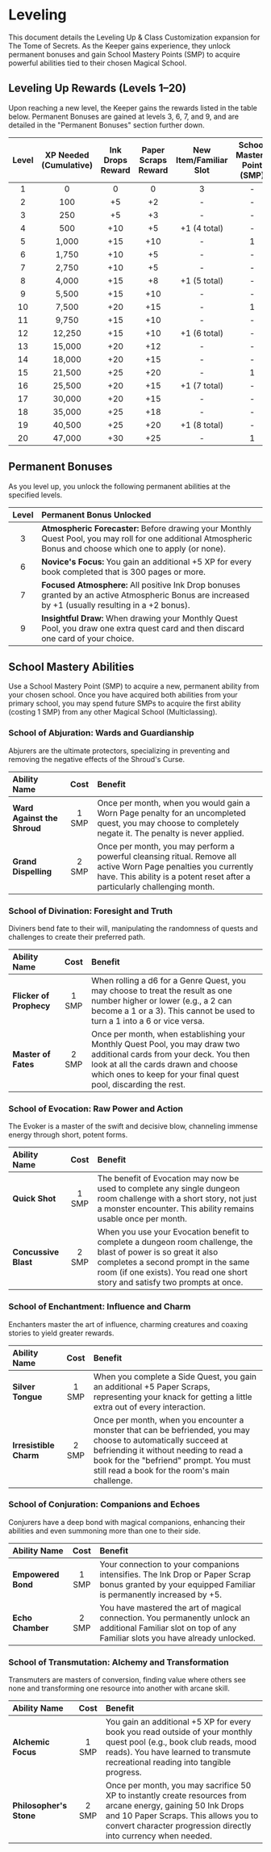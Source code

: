 # Leveling

This document details the Leveling Up & Class Customization expansion for The Tome of Secrets. As the Keeper gains experience, they unlock permanent bonuses and gain School Mastery Points (SMP) to acquire powerful abilities tied to their chosen Magical School.

## Leveling Up Rewards (Levels 1–20)
Upon reaching a new level, the Keeper gains the rewards listed in the table below. Permanent Bonuses are gained at levels 3, 6, 7, and 9, and are detailed in the "Permanent Bonuses" section further down.

| Level | XP Needed (Cumulative) | Ink Drops Reward | Paper Scraps Reward | New Item/Familiar Slot | School Mastery Point (SMP) |
|:-----:|:----------------------:|:----------------:|:-------------------:|:----------------------:|:--------------------------:|
| 1     | 0                      | 0                | 0                   | 3                      | -                          |
| 2     | 100                    | +5               | +2                  | -                      | -                          |
| 3     | 250                    | +5               | +3                  | -                      | -                          |
| 4     | 500                    | +10              | +5                  | +1 (4 total)           | -                          |
| 5     | 1,000                  | +15              | +10                 | -                      | 1                          |
| 6     | 1,750                  | +10              | +5                  | -                      | -                          |
| 7     | 2,750                  | +10              | +5                  | -                      | -                          |
| 8     | 4,000                  | +15              | +8                  | +1 (5 total)           | -                          |
| 9     | 5,500                  | +15              | +10                 | -                      | -                          |
| 10    | 7,500                  | +20              | +15                 | -                      | 1                          |
| 11    | 9,750                  | +15              | +10                 | -                      | -                          |
| 12    | 12,250                 | +15              | +10                 | +1 (6 total)           | -                          |
| 13    | 15,000                 | +20              | +12                 | -                      | -                          |
| 14    | 18,000                 | +20              | +15                 | -                      | -                          |
| 15    | 21,500                 | +25              | +20                 | -                      | 1                          |
| 16    | 25,500                 | +20              | +15                 | +1 (7 total)           | -                          |
| 17    | 30,000                 | +20              | +15                 | -                      | -                          |
| 18    | 35,000                 | +25              | +18                 | -                      | -                          |
| 19    | 40,500                 | +25              | +20                 | +1 (8 total)           | -                          |
| 20    | 47,000                 | +30              | +25                 | -                      | 1                          |

## Permanent Bonuses
As you level up, you unlock the following permanent abilities at the specified levels.

| Level | Permanent Bonus Unlocked                                                                                              |
|:-----:|:----------------------------------------------------------------------------------------------------------------------|
| 3     | **Atmospheric Forecaster:** Before drawing your Monthly Quest Pool, you may roll for one additional Atmospheric Bonus and choose which one to apply (or none). |
| 6     | **Novice's Focus:** You gain an additional +5 XP for every book completed that is 300 pages or more.                        |
| 7     | **Focused Atmosphere:** All positive Ink Drop bonuses granted by an active Atmospheric Bonus are increased by +1 (usually resulting in a +2 bonus). |
| 9     | **Insightful Draw:** When drawing your Monthly Quest Pool, you draw one extra quest card and then discard one card of your choice. |

## School Mastery Abilities
Use a School Mastery Point (SMP) to acquire a new, permanent ability from your chosen school. Once you have acquired both abilities from your primary school, you may spend future SMPs to acquire the first ability (costing 1 SMP) from any other Magical School (Multiclassing).

### School of Abjuration: Wards and Guardianship
Abjurers are the ultimate protectors, specializing in preventing and removing the negative effects of the Shroud's Curse.

| Ability Name | Cost | Benefit |
|:---|:---:|:---|
| **Ward Against the Shroud** | 1 SMP | Once per month, when you would gain a Worn Page penalty for an uncompleted quest, you may choose to completely negate it. The penalty is never applied. |
| **Grand Dispelling** | 2 SMP | Once per month, you may perform a powerful cleansing ritual. Remove all active Worn Page penalties you currently have. This ability is a potent reset after a particularly challenging month. |

### School of Divination: Foresight and Truth
Diviners bend fate to their will, manipulating the randomness of quests and challenges to create their preferred path.

| Ability Name | Cost | Benefit |
|:---|:---:|:---|
| **Flicker of Prophecy** | 1 SMP | When rolling a d6 for a Genre Quest, you may choose to treat the result as one number higher or lower (e.g., a 2 can become a 1 or a 3). This cannot be used to turn a 1 into a 6 or vice versa. |
| **Master of Fates** | 2 SMP | Once per month, when establishing your Monthly Quest Pool, you may draw two additional cards from your deck. You then look at all the cards drawn and choose which ones to keep for your final quest pool, discarding the rest. |

### School of Evocation: Raw Power and Action
The Evoker is a master of the swift and decisive blow, channeling immense energy through short, potent forms.

| Ability Name | Cost | Benefit |
|:---|:---:|:---|
| **Quick Shot** | 1 SMP | The benefit of Evocation may now be used to complete any single dungeon room challenge with a short story, not just a monster encounter. This ability remains usable once per month. |
| **Concussive Blast** | 2 SMP | When you use your Evocation benefit to complete a dungeon room challenge, the blast of power is so great it also completes a second prompt in the same room (if one exists). You read one short story and satisfy two prompts at once. |

### School of Enchantment: Influence and Charm
Enchanters master the art of influence, charming creatures and coaxing stories to yield greater rewards.

| Ability Name | Cost | Benefit |
|:---|:---:|:---|
| **Silver Tongue** | 1 SMP | When you complete a Side Quest, you gain an additional +5 Paper Scraps, representing your knack for getting a little extra out of every interaction. |
| **Irresistible Charm** | 2 SMP | Once per month, when you encounter a monster that can be befriended, you may choose to automatically succeed at befriending it without needing to read a book for the "befriend" prompt. You must still read a book for the room's main challenge. |

### School of Conjuration: Companions and Echoes
Conjurers have a deep bond with magical companions, enhancing their abilities and even summoning more than one to their side.

| Ability Name | Cost | Benefit |
|:---|:---:|:---|
| **Empowered Bond** | 1 SMP | Your connection to your companions intensifies. The Ink Drop or Paper Scrap bonus granted by your equipped Familiar is permanently increased by +5. |
| **Echo Chamber** | 2 SMP | You have mastered the art of magical connection. You permanently unlock an additional Familiar slot on top of any Familiar slots you have already unlocked. |

### School of Transmutation: Alchemy and Transformation
Transmuters are masters of conversion, finding value where others see none and transforming one resource into another with arcane skill.

| Ability Name | Cost | Benefit |
|:---|:---:|:---|
| **Alchemic Focus** | 1 SMP | You gain an additional +5 XP for every book you read outside of your monthly quest pool (e.g., book club reads, mood reads). You have learned to transmute recreational reading into tangible progress. |
| **Philosopher's Stone** | 2 SMP | Once per month, you may sacrifice 50 XP to instantly create resources from arcane energy, gaining 50 Ink Drops and 10 Paper Scraps. This allows you to convert character progression directly into currency when needed. |